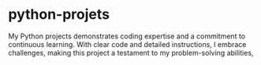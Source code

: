 # python-projets
My Python projects demonstrates coding expertise and a commitment to continuous learning. With clear code and detailed instructions, I embrace challenges, making this project a testament to my problem-solving abilities,
